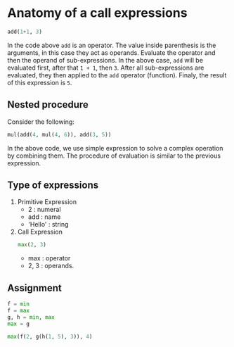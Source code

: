 # Anatomy of a call expressions
```python
add(1+1, 3)
```
In the code above ```add``` is an operator. The value inside parenthesis is the arguments, in this case they act as operands. Evaluate the operator and then the operand of sub-expressions. In the above case, ```add``` will be evaluated first, after that ```1 + 1```, then ```3```. After all sub-expressions are evaluated, they then applied to the ```add``` operator (function). Finaly, the result of this expression is ```5```. 

## Nested procedure
Consider the following:
```python
mul(add(4, mul(4, 6)), add(3, 5))
```
In the above code, we use simple expression to solve a complex operation by combining them.  The procedure of evaluation is similar to the previous expression. 

## Type of expressions
1) Primitive Expression
    * 2     : numeral
    * add   : name
    * 'Hello'   : string
2) Call Expression
    ```python
    max(2, 3)
    ```
    * max   : operator
    * 2, 3  : operands. 

## Assignment 
```python
f = min
f = max 
g, h = min, max
max = g

max(f(2, g(h(1, 5), 3)), 4)
```
